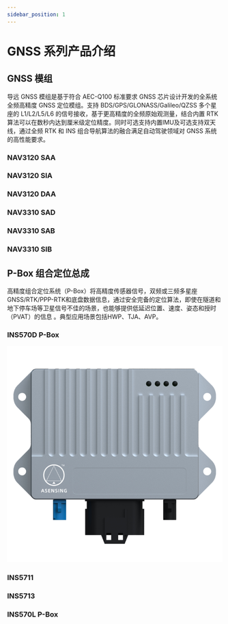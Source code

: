 ```yaml
---
sidebar_position: 1
---
```


# GNSS 系列产品介绍

## GNSS 模组

导远 GNSS 模组是基于符合 AEC-Q100 标准要求 GNSS 芯片设计开发的全系统全频高精度 GNSS 定位模组。支持 BDS/GPS/GLONASS/Galileo/QZSS 多个星座的 L1/L2/L5/L6 的信号接收，基于更高精度的全频原始观测量，结合内置 RTK 算法可以在数秒内达到厘米级定位精度。同时可选支持内置IMU及可选支持双天线，通过全频 RTK 和 INS 组合导航算法的融合满足自动驾驶领域对 GNSS 系统的高性能要求。

### NAV3120 SAA

### NAV3120 SIA

### NAV3120 DAA

### NAV3310 SAD

### NAV3310 SAB

### NAV3310 SIB

## P-Box 组合定位总成

高精度组合定位系统（P-Box）将高精度传感器信号，双频或三频多星座GNSS/RTK/PPP-RTK和底盘数据信息，通过安全完备的定位算法，即使在隧道和地下停车场等卫星信号不佳的场景，也能够提供低延迟位置、速度、姿态和授时（PVAT）的信息 。典型应用场景包括HWP、TJA、AVP。

### INS570D P-Box

![](/img/product-pbox.png#center-300)

### INS5711

### INS5713

### INS570L P-Box


